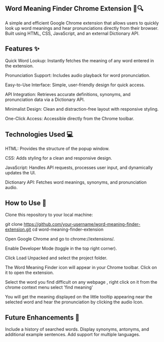 ## Word Meaning Finder Chrome Extension 📖🔍
A simple and efficient Google Chrome extension that allows users to quickly look up word meanings and hear pronunciations directly from their browser. Built using HTML, CSS, JavaScript, and an external Dictionary API.

## Features ✨
Quick Word Lookup: Instantly fetches the meaning of any word entered in the extension.

Pronunciation Support: Includes audio playback for word pronunciation.

Easy-to-Use Interface: Simple, user-friendly design for quick access.

API Integration: Retrieves accurate definitions, synonyms, and pronunciation data via a Dictionary API.

Minimalist Design: Clean and distraction-free layout with responsive styling.

One-Click Access: Accessible directly from the Chrome toolbar.

## Technologies Used 💻
HTML: Provides the structure of the popup window.

CSS: Adds styling for a clean and responsive design.

JavaScript: Handles API requests, processes user input, and dynamically updates the UI.

Dictionary API: Fetches word meanings, synonyms, and pronunciation audio.

## How to Use 🚀
Clone this repository to your local machine:

git clone https://github.com/your-username/word-meaning-finder-extension.git
cd word-meaning-finder-extension

Open Google Chrome and go to chrome://extensions/.

Enable Developer Mode (toggle in the top right corner).

Click Load Unpacked and select the project folder.

The Word Meaning Finder icon will appear in your Chrome toolbar. Click on it to open the extension.

Select the word you find difficult on any webpage , right click on it from the chrome context menu select 'find meaning'

You will get the meaning displayed on the little tooltip appearing near the selected word and hear the pronunciation by clicking the audio Icon.

## Future Enhancements 🔧
Include a history of searched words.
Display synonyms, antonyms, and additional example sentences.
Add support for multiple languages.
